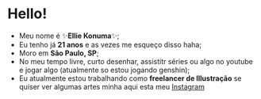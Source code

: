 # Hello!

- Meu nome é ✨**Ellie Konuma**✨;
- Eu tenho já **21 anos** e as vezes me esqueço disso haha;
- Moro em **São Paulo, SP**;
- No meu tempo livre, curto desenhar, assistitr séries ou algo no youtube e jogar algo (atualmente so estou jogando genshin);
- Eu atualmente estou trabalhando como **freelancer de Illustração** se quiser ver algumas artes minha aqui esta meu <a href="https://www.instagram.com/elliekonu/"> Instagram</a> 